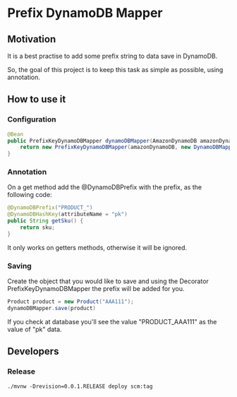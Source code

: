 # Prefix DynamoDB Mapper

## Motivation

It is a best practise to add some prefix string to data save in DynamoDB.

So, the goal of this project is to keep this task as simple as possible, using annotation.

## How to use it

### Configuration

````java
@Bean
public PrefixKeyDynamoDBMapper dynamoDBMapper(AmazonDynamoDB amazonDynamoDB) {
    return new PrefixKeyDynamoDBMapper(amazonDynamoDB, new DynamoDBMapper(amazonDynamoDB));
}
````

### Annotation

On a get method add the @DynamoDBPrefix with the prefix, as the following code:

````java
@DynamoDBPrefix("PRODUCT_")
@DynamoDBHashKey(attributeName = "pk")
public String getSku() {
    return sku;
}
````

It only works on getters methods, otherwise it will be ignored.

### Saving

Create the object that you would like to save and using the Decorator PrefixKeyDynamoDBMapper the prefix will be added for you.

````java
Product product = new Product("AAA111");
dynamoDBMapper.save(product)
````

If you check at database you'll see the value "PRODUCT_AAA111" as the value of "pk" data.

## Developers

### Release

````
./mvnw -Drevision=0.0.1.RELEASE deploy scm:tag
````
